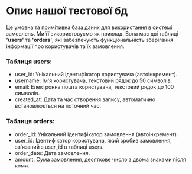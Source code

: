 # Опис нашої тестової бд

Це умовна та примітивна база даних для використання в системі замовлень. Ми її використовуємо як приклад. Вона має дві таблиці - **'users'** та **'orders'**, 
які забезпечують функціональність зберігання інформації про користувачів та їх замовлення.

### Таблиця users:
* user_id: Унікальний ідентифікатор користувача (автоінкремент).
* username: Ім'я користувача, текстовий рядок до 50 символів.
* email: Електронна пошта користувача, текстовий рядок до 100 символів.
* created_at: Дата та час створення запису, автоматично встановлюється на поточний час.

### Таблиця orders:
* order_id: Унікальний ідентифікатор замовлення (автоінкремент).
* user_id: Ідентифікатор користувача, який зробив замовлення, зв'язаний з user_id в таблиці users.
* order_date: Дата замовлення.
* amount: Сума замовлення, десяткове число з двома знаками після коми.